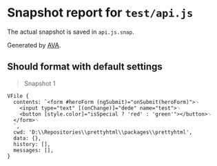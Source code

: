 # Snapshot report for `test/api.js`

The actual snapshot is saved in `api.js.snap`.

Generated by [AVA](https://ava.li).

## Should format with default settings

> Snapshot 1

    VFile {
      contents: `<form #heroForm (ngSubmit)="onSubmit(heroForm)">␊
        <input type="text" [(onChange)]="dede" name="test">␊
        <button [style.color]="isSpecial ? 'red' : 'green'"></button>␊
      </form>␊
      `,
      cwd: 'D:\\Repositories\\prettyhtml\\packages\\prettyhtml',
      data: {},
      history: [],
      messages: [],
    }
